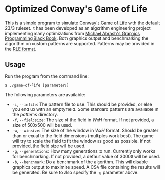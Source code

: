 # Optimized Conway's Game of Life

This is a simple program to simulate [Conway's Game of Life](https://en.wikipedia.org/wiki/Conway%27s_Game_of_Life) with
the default 23/3 ruleset. It has been developed as an algorithm engineering project implementing many optimizations from
[Michael Abrash's Graphics Programming Black Book](http://www.jagregory.com/abrash-black-book/#chapter-17-the-game-of-life).
Both graphics output and benchmarking the algorithm on custom patterns are supported. Patterns may be provided in the
[RLE format](http://golly.sourceforge.net/Help/formats.html).

## Usage

Run the program from the command line:
```
$ ./game-of-life [parameters]
```

The following parameters are available:

* `-i`, `--infile`: The pattern file to use. This should be provided, or else you end up with an empty field.
  Some standard patterns are available in the _patterns_ directory.
* `-f`, `--fieldsize`: The size of the field in _WxH_ format. If not provided, a size of 500x500 will be used.
* `-w`, `--winsize`: The size of the window in _WxH_ format. Should be greater than or equal to the field dimensions
  (multiples work best). The game will try to scale the field to fit the window as good as possible. If not provided,
  the field size will be used.
* `-g`, `--generations`: How many generations to run. Currently only works for benchmarking. If not provided, a default
  value of 30000 will be used.
* `-b`, `--benchmark`: Do a benchmark of the algorithm. This will disable graphics output to maximize speed. A CSV file
  containing the results will be generated. Be sure to also specify the `-g` parameter above.
